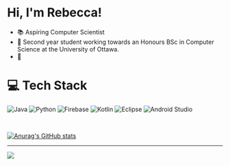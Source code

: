 # Hi, I'm Rebecca!
- 📚 Aspiring Computer Scientist <br>
- 🌱 Second year student working towards an Honours BSc in Computer Science at the University of Ottawa.<br>
- :wrench: 




# 💻 Tech Stack
![Java](https://img.shields.io/badge/java-%23ED8B00.svg?style=for-the-badge&logo=openjdk&logoColor=white) ![Python](https://img.shields.io/badge/python-3670A0?style=for-the-badge&logo=python&logoColor=ffdd54) ![Firebase](https://img.shields.io/badge/firebase-a08021?style=for-the-badge&logo=firebase&logoColor=ffcd34) ![Kotlin](https://img.shields.io/badge/kotlin-%237F52FF.svg?style=for-the-badge&logo=kotlin&logoColor=white) ![Eclipse](https://img.shields.io/badge/Eclipse-FE7A16.svg?style=for-the-badge&logo=Eclipse&logoColor=white) ![Android Studio](https://img.shields.io/badge/android%20studio-346ac1?style=for-the-badge&logo=android%20studio&logoColor=white)

<br/>

[![Anurag's GitHub stats](https://github-readme-stats.vercel.app/api?username=rlbeagley&show_icons=true&theme=dracula)](https://github.com/anuraghazra/github-readme-stats)



---
[![](https://visitcount.itsvg.in/api?id=rlbeagley&icon=0&color=10)](https://visitcount.itsvg.in)

<!-- Proudly created with GPRM ( https://gprm.itsvg.in ) -->
